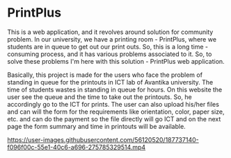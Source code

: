 # PrintPlus
This is a web application, and it revolves around  solution for community problem. In our university, we have a printing room - PrintPlus, where we students are in queue to get out our print outs. So, this is a long time - consuming process, and it has various problems associated to it. So, to solve these problems I'm here with this solution - PrintPlus web application.

Basically, this project is made for the users who face the problem of standing in queue for the 
printouts in ICT lab of Avantika university. The time of students wastes in standing in queue for hours.
On this website the user see the queue and the time to take out the printouts. So, he accordingly go to 
the ICT for prints. The user can also upload his/her files and can will the form for the requirements 
like orientation, color, paper size, etc. and can do the payment so the file directly will go ICT and on 
the next page the form summary and time in printouts will be available.

https://user-images.githubusercontent.com/56120520/187737140-f096f00c-55e1-40c6-a696-275785329514.mp4


